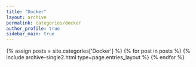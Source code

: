```yaml
---
title: "Docker"
layout: archive
permalink: categories/docker
author_profile: true
sidebar_main: true
---
```


{% assign posts = site.categories['Docker'] %}
{% for post in posts %} {% include archive-single2.html type=page.entries_layout %} {% endfor %}